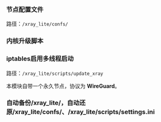 ### 节点配置文件

路径：`/xray_lite/confs/`

### 内核升级脚本

### iptables启用多线程启动

路径：`/xray_lite/scripts/update_xray`

本模块自带一个永久节点，协议为 **WireGuard**。

### 自动备份/xray_lite/，自动还原/xray_lite/confs/、/xray_lite/scripts/settings.ini

